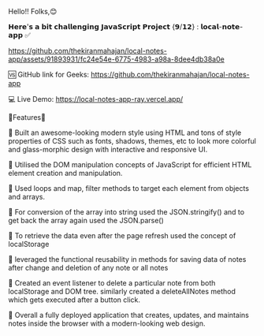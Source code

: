 Hello!! Folks,😊

𝗛𝗲𝗿𝗲'𝘀 𝗮 𝗯𝗶𝘁 𝗰𝗵𝗮𝗹𝗹𝗲𝗻𝗴𝗶𝗻𝗴 𝗝𝗮𝘃𝗮𝗦𝗰𝗿𝗶𝗽𝘁 𝗣𝗿𝗼𝗷𝗲𝗰𝘁 {𝟵/𝟭𝟮} : 𝗹𝗼𝗰𝗮𝗹-𝗻𝗼𝘁𝗲-𝗮𝗽𝗽 ✅



https://github.com/thekiranmahajan/local-notes-app/assets/91893931/fc24e54e-6775-4983-a98a-8dee4db38a0e


🆚 GitHub link for Geeks:
https://github.com/thekiranmahajan/local-notes-app

💻 Live Demo:
https://local-notes-app-ray.vercel.app/



📝Features📝

🍭 Built an awesome-looking modern style using HTML and tons of style properties of CSS such as fonts, shadows, themes, etc to look more colorful and glass-morphic design with interactive and responsive UI.

🍭 Utilised the DOM manipulation concepts of JavaScript for efficient HTML element creation and manipulation.

🍭 Used loops and map, filter methods to target each element from objects and arrays.

🍭 For conversion of the array into string used the JSON.stringify() and to get back the array again used the JSON.parse()

🍭 To retrieve the data even after the page refresh used the concept of localStorage

🍭 leveraged the functional reusability in methods for saving data of notes after change and deletion of any note or all notes

🍭 Created an event listener to delete a particular note from both localStorage and DOM tree. similarly created a deleteAllNotes method which gets executed after a button click.

🍭 Overall a fully deployed application that creates, updates, and maintains notes inside the browser with a modern-looking web design.
